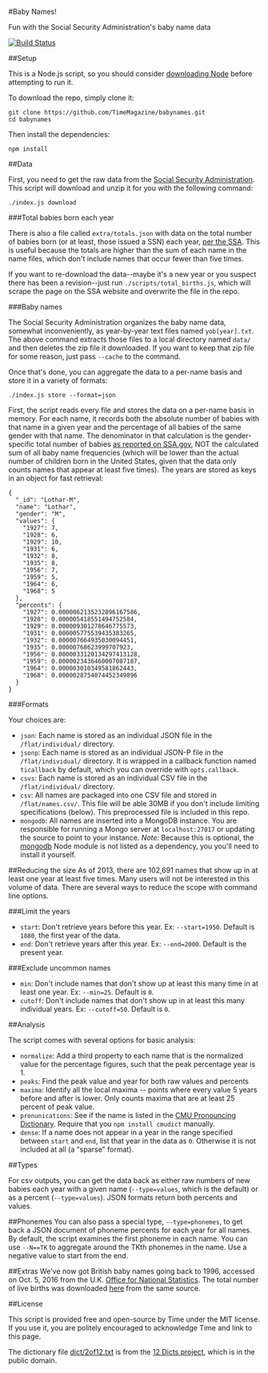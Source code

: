 #Baby Names!

Fun with the Social Security Administration's baby name data

[![Build Status](https://travis-ci.org/TimeMagazine/babynames.png)](https://travis-ci.org/TimeMagazine/babynames)

##Setup

This is a Node.js script, so you should consider [downloading Node](http://nodejs.org/) before attempting to run it.

To download the repo, simply clone it:

	git clone https://github.com/TimeMagazine/babynames.git
	cd babynames

Then install the dependencies:

	npm install

##Data 

First, you need to get the raw data from the [Social Security Administration](http://www.ssa.gov/OACT/babynames/). This script will download and unzip it for you with the following command:

	./index.js download 

###Total babies born each year

There is also a file called `extra/totals.json` with data on the total number of babies born (or at least, those issued a SSN) each year, [per the SSA](http://www.ssa.gov/oact/babynames/numberUSbirths.html). This is useful because the totals are higher than the sum of each name in the name files, which don't include names that occur fewer than five times.

If you want to re-download the data--maybe it's a new year or you suspect there has been a revision--just run `./scripts/total_births.js`, which will scrape the page on the SSA website and overwrite the file in the repo.

###Baby names

The Social Security Administration organizes the baby name data, somewhat inconveniently, as year-by-year text files named `yob[year].txt`. The above command extracts those files to a local directory named `data/` and then deletes the zip file it downloaded. If you want to keep that zip file for some reason, just pass `--cache` to the command.

Once that's done, you can aggregate the data to a per-name basis and store it in a variety of formats:

	./index.js store --format=json

First, the script reads every file and stores the data on a per-name basis in memory. For each name, it records both the absolute number of babies with that name in a given year and the percentage of all babies of the same gender with that name. The denominator in that calculation is the gender-specific total number of babies [as reported on SSA.gov](http://www.ssa.gov/oact/babynames/numberUSbirths.html), NOT the calculated sum of all baby name frequencies (which will be lower than the actual number of children born in the United States, given that the data only counts names that appear at least five times). The years are stored as keys in an object for fast retrieval:

	{
	  "_id": "Lothar-M",
	  "name": "Lothar",
	  "gender": "M",
	  "values": {
	    "1927": 7,
	    "1928": 6,
	    "1929": 10,
	    "1931": 6,
	    "1932": 8,
	    "1935": 8,
	    "1956": 7,
	    "1959": 5,
	    "1964": 6,
	    "1968": 5
	  },
	  "percents": {
	    "1927": 0.0000062135232896167586,
	    "1928": 0.000005418551494752584,
	    "1929": 0.000009301278646775573,
	    "1931": 0.000005775539435383265,
	    "1932": 0.000007664935030094451,
	    "1935": 0.00000768623999707923,
	    "1956": 0.0000033120134297413128,
	    "1959": 0.0000023436460007087187,
	    "1964": 0.000003010349581862443,
	    "1968": 0.0000028754074452349896
	  }
	}

###Formats

Your choices are:

+ `json`: Each name is stored as an individual JSON file in the `/flat/individual/` directory.
+ `jsonp`: Each name is stored as an individual JSON-P file in the `/flat/individual/` directory. It is wrapped in a callback function named `ticallback` by default, which you can override with `opts.callback`.
+ `csvs`: Each name is stored as an individual CSV file in the `/flat/individual/` directory.
+ `csv`: All names are packaged into one CSV file and stored in `/flat/names.csv/`. This file will be able 30MB if you don't include limiting specifications (below). This preprocessed file is included in this repo.
+ `mongodb`: All names are inserted into a MongoDB instance. You are responsible for running a Mongo server at `localhost:27017` or updating the source to point to your  instance. *Note:* Because this is optional, the [mongodb](https://www.npmjs.org/package/mongodb) Node module is not listed as a dependency, you you'll need to install it yourself.

##Reducing the size
As of 2013, there are 102,691 names that show up in at least one year at least five times. Many users will not be interested in this volume of data. There are several ways to reduce the scope with command line options.

###Limit the years

+ `start`: Don't retrieve years before this year. Ex: `--start=1950`. Default is `1880`, the first year of the data.
+ `end`: Don't retrieve years after this year. Ex: `--end=2000`. Default is the present year.

###Exclude uncommon names 
+ `min`: Don't include names that don't show up at least this many time in at least one year. Ex: `--min=25`. Default is `0`.
+ `cutoff`: Don't include names that don't show up in at least this many individual years. Ex: `--cutoff=50`. Default is `0`.

##Analysis

The script comes with several options for basic analysis:

+ `normalize`: Add a third property to each name that is the normalized value for the percentage figures, such that the peak percentage year is 1.
+ `peaks`: Find the peak value and year for both raw values and percents
+ `maxima`: Identify all the local maxima -- points where every value 5 years before and after is lower. Only counts maxima that are at least 25 percent of peak value.
+ `pronunications`: See if the name is listed in the [CMU Pronouncing Dictionary](http://www.speech.cs.cmu.edu/cgi-bin/cmudict). Require that you `npm install cmudict` manually.
+ `dense`: If a name does not appear in a year in the range specified between `start` and `end`, list that year in the data as `0`. Otherwise it is not included at all (a "sparse" format).

##Types

For csv outputs, you can get the data back as either raw numbers of new babies each year with a given name (`--type=values`, which is the default) or as a percent (`--type=values`). JSON formats return both percents and values. 

##Phonemes
You can also pass a special type, `--type=phonemes`, to get back a JSON document of phoneme percents for each year for all names. By default, the script examines the first phoneme in each name. You can use `--N==TK` to aggregate around the TKth phonemes in the name. Use a negative value to start from the end.

##Extras
We've now got British baby names going back to 1996, accessed on Oct. 5, 2016 from the U.K. [Office for National Statistics](http://www.ons.gov.uk/peoplepopulationandcommunity/birthsdeathsandmarriages/livebirths/adhocs/006073babynames1996to2015). The total number of live births was downloaded [here](http://www.ons.gov.uk/peoplepopulationandcommunity/birthsdeathsandmarriages/livebirths/datasets/birthsummarytables) from the same source.

##License

This script is provided free and open-source by Time under the MIT license. If you use it, you are politely encouraged to acknowledge Time and link to this page.

The dictionary file [dict/2of12.txt](dict/2of12.txt) is from the [12 Dicts project](http://wordlist.aspell.net/12dicts-readme/), which is in the public domain.